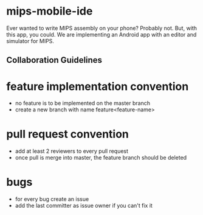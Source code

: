 # mips-mobile-ide
Ever wanted to write MIPS assembly on your phone? Probably not. But, with this app, you could. We are implementing an Android app with an editor and simulator for MIPS.

## Collaboration Guidelines
# feature implementation convention
- no feature is to be implemented on the master branch
- create a new branch with name feature\<feature-name>

# pull request convention
- add at least 2 reviewers to every pull request
- once pull is merge into master, the feature branch should be deleted

# bugs
- for every bug create an issue
- add the last committer as issue owner if you can't fix it
